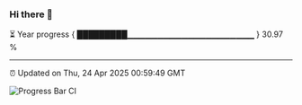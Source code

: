 ### Hi there 👋

⏳ Year progress { █████████▁▁▁▁▁▁▁▁▁▁▁▁▁▁▁▁▁▁▁▁▁ } 30.97 %

---

⏰ Updated on Thu, 24 Apr 2025 00:59:49 GMT

![Progress Bar CI](https://github.com/code-lakshay/GitHub-Actions-Demo/workflows/Progress%20Bar%20CI/badge.svg)
